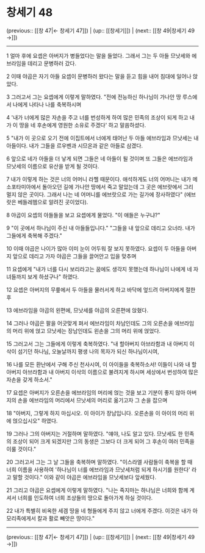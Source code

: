 # 창세기 48

(previous:: [[창 47|← 창세기 47]]) | (up:: [[창세기]]) | (next:: [[창 49|창세기 49 →]])

***




1 
얼마 후에 요셉은 아버지가 병들었다는 말을 들었다. 그래서 그는 두 아들 므낫세와 에브라임을 데리고 문병하러 갔다. 



2 
이때 야곱은 자기 아들 요셉이 문병하러 왔다는 말을 듣고 힘을 내어 침대에 일어나 앉았다. 



3 
그러고서 그는 요셉에게 이렇게 말하였다. "전에 전능하신 하나님이 가나안 땅 루스에서 나에게 나타나 나를 축복하시며 



4 
'내가 너에게 많은 자손을 주고 너를 번성하게 하여 많은 민족의 조상이 되게 하고 내가 이 땅을 네 후손에게 영원한 소유로 주겠다' 하고 말씀하셨다. 



5 
"내가 이 곳으로 오기 전에 이집트에서 너에게 태어난 두 아들 에브라임과 므낫세는 내 아들이다. 내가 그들을 르우벤과 시므온과 같은 아들로 삼겠다. 



6 
앞으로 네가 아들을 더 낳게 되면 그들은 네 아들이 될 것이며 또 그들은 에브라임과 므낫세의 이름으로 유산을 받게 될 것이다. 



7 
내가 이렇게 하는 것은 너의 어머니 라헬 때문이다. 애석하게도 너의 어머니는 내가 메소포타미아에서 돌아오던 길에 가나안 땅에서 죽고 말았는데 그 곳은 에브랏에서 그리 멀지 않은 곳이다. 그래서 나는 네 어머니를 에브랏으로 가는 길가에 장사하였다" (에브랏은 베들레헴으로 알려진 곳이었다). 



8 
야곱이 요셉의 아들들을 보고 요셉에게 물었다. "이 애들은 누구냐?" 



9 
"이 곳에서 하나님이 주신 내 아들들입니다." "그들을 내 앞으로 데리고 오너라. 내가 그들에게 축복해 주겠다." 



10 
이때 야곱은 나이가 많아 이미 눈이 어두워 잘 보지 못하였다. 요셉이 두 아들을 아버지 앞으로 데리고 가자 야곱은 그들을 끌어안고 입을 맞추며 



11 
요셉에게 "내가 너를 다시 보리라고는 꿈에도 생각지 못했는데 하나님이 나에게 네 자녀들까지 보게 하셨구나" 하였다. 



12 
요셉은 아버지의 무릎에서 두 아들을 물러서게 하고 바닥에 엎드려 아버지에게 절한 후 



13 
에브라임을 야곱의 왼편에, 므낫세를 야곱의 오른편에 앉혔다. 



14 
그러나 야곱은 팔을 어긋맞게 펴서 에브라임이 차남인데도 그의 오른손을 에브라임의 머리 위에 얹고 므낫세는 장남인데도 왼손을 그의 머리 위에 얹었다. 



15 
그러고서 그는 그들에게 이렇게 축복하였다. "내 할아버지 아브라함과 내 아버지 이삭이 섬기던 하나님, 오늘날까지 평생 나의 목자가 되신 하나님이시여, 



16 
나를 모든 환난에서 구해 주신 천사시여, 이 아이들을 축복하소서! 이들이 나와 내 할아버지 아브라함과 내 아버지 이삭의 이름으로 불려지게 하시며 세상에서 번성하여 많은 자손을 갖게 하소서." 



17 
요셉은 아버지가 오른손을 에브라임의 머리에 얹는 것을 보고 기분이 좋지 않아 아버지의 손을 에브라임의 머리에서 므낫세의 머리로 옮기고자 그 손을 잡으며 



18 
"아버지, 그렇게 하지 마십시오. 이 아이가 장남입니다. 오른손을 이 아이의 머리 위에 얹으십시오" 하였다. 



19 
그러나 그의 아버지는 거절하며 말하였다. "얘야, 나도 알고 있다. 므낫세도 한 민족의 조상이 되어 크게 되겠지만 그의 동생은 그보다 더 크게 되어 그 후손이 여러 민족을 이룰 것이다." 



20 
그러고서 그는 그 날 그들을 축복하며 말하였다. "이스라엘 사람들이 축복을 할 때 너희 이름을 사용하여 '하나님이 너를 에브라임과 므낫세처럼 되게 하시기를 원한다' 라고 말할 것이다." 이와 같이 야곱은 에브라임을 므낫세보다 앞세웠다. 



21 
그리고 야곱은 요셉에게 이렇게 말하였다. "나는 죽지마는 하나님은 너희와 함께 계셔서 너희를 인도하여 너희 조상들의 땅으로 돌아가게 하실 것이다. 



22 
내가 특별히 비옥한 세겜 땅을 네 형들에게 주지 않고 너에게 주겠다. 이것은 내가 아모리족에게서 칼과 활로 빼앗은 땅이다."

***

(previous:: [[창 47|← 창세기 47]]) | (up:: [[창세기]]) | (next:: [[창 49|창세기 49 →]])
